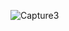 

![Capture3](https://user-images.githubusercontent.com/65844503/185832641-36c388a1-a2a2-4b06-b011-e8518968bec2.PNG)
